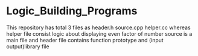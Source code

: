 # Logic_Building_Programs
This repository has total 3 files as 
header.h
source.cpp
helper.cc
whereas helper file consist logic about displaying even factor of number
source is a main file
and header file contains function prototype and (input output)library file
